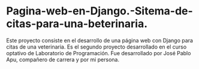 # Pagina-web-en-Django.-Sitema-de-citas-para-una-beterinaria.
Este proyecto consiste en el desarrollo de una página web con Django para citas de una veterinaria. Es el segundo proyecto desarrollado en el curso optativo  de Laboratorio de Programación. Fue desarrollado por José Pablo Apu, compañero de carrera y por mi persona.
